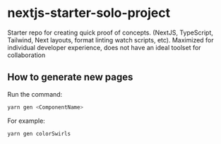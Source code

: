 # nextjs-starter-solo-project

Starter repo for creating quick proof of concepts. (NextJS, TypeScript, Tailwind, Next layouts, format linting watch scripts, etc). Maximized for individual developer experience, does not have an ideal toolset for collaboration

## How to generate new pages

Run the command:

```bash
yarn gen <ComponentName>
```

For example:

```bash
yarn gen colorSwirls
```
